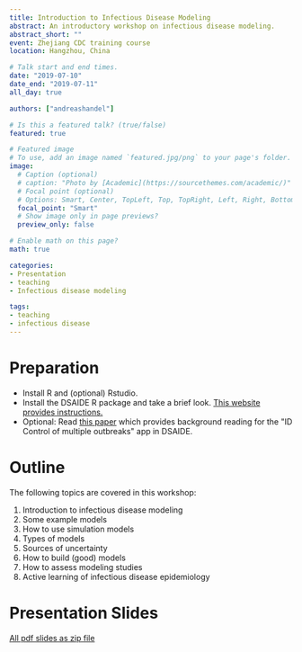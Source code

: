 ```yaml
---
title: Introduction to Infectious Disease Modeling
abstract: An introductory workshop on infectious disease modeling.
abstract_short: ""
event: Zhejiang CDC training course
location: Hangzhou, China

# Talk start and end times.
date: "2019-07-10"
date_end: "2019-07-11"
all_day: true

authors: ["andreashandel"]

# Is this a featured talk? (true/false)
featured: true

# Featured image
# To use, add an image named `featured.jpg/png` to your page's folder. 
image:
  # Caption (optional)
  # caption: "Photo by [Academic](https://sourcethemes.com/academic/)"
  # Focal point (optional)
  # Options: Smart, Center, TopLeft, Top, TopRight, Left, Right, BottomLeft, Bottom, BottomRight
  focal_point: "Smart"
  # Show image only in page previews?
  preview_only: false

# Enable math on this page?
math: true

categories:
- Presentation
- teaching
- Infectious disease modeling

tags:
- teaching
- infectious disease
---
```


# Preparation

* Install R and (optional) Rstudio.
* Install the DSAIDE R package and take a brief look. [This website provides instructions.](https://ahgroup.github.io/DSAIDE/)
* Optional: Read [this paper](https://www.ncbi.nlm.nih.gov/pmc/articles/PMC2093965/) which provides background reading for the "ID Control of multiple outbreaks" app in DSAIDE.

# Outline

The following topics are covered in this workshop:

1. Introduction to infectious disease modeling
2. Some example models
3. How to use simulation models
4. Types of models
5. Sources of uncertainty
6. How to build (good) models
7. How to assess modeling studies
8. Active learning of infectious disease epidemiology


# Presentation Slides 

[All pdf slides as zip file](/presentations/2019Hangzhou_Slides.zip)


